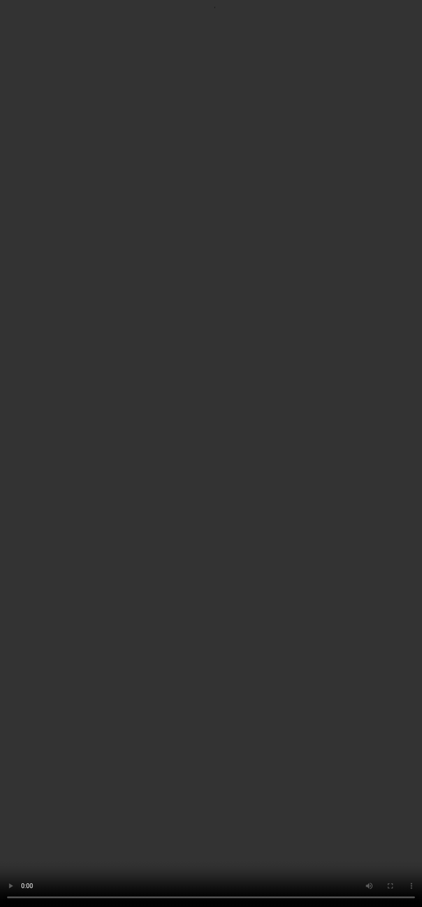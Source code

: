 # Detect and track players, ball and referee in football match using `YOLO v11`, `roboflow` and `supervision` packages.

- Using `roboflow` to create dataset
- Using `YOLO` to train model and detect players and ball
- Using `supervision` to visualize boxes around detected objects and set label for them
---

### Install pytorch compatible with `CUDA`
#### First of all download and install `CUDA toolkit` compatible with your Nvidia graphics card from [this link](https://developer.nvidia.com/cuda-downloads)

#### Then install `pytorch` from [this way](https://pytorch.org/get-started/locally/):

![installing pytorch compatible to CUDA platform](https://storage4.fastupload.io/cache/plugins/filepreviewer/1052705/8017b8ce4f4a0e776cea0e8a587c715f726898722aa25e17f183bb5bd0173e56/1100x800_cropped.jpg)

```commandline
pip install torch torchvision torchaudio --index-url https://download.pytorch.org/whl/cu124
```

---
### Verify Nvidia is access

```commandline
nvidia-smi
```

-----
### install required packages

```commandline
pip install -q ultralytics roboflow supervision
```

---
### Download ball, players and referee detection dataset from [this link](https://universe.roboflow.com/roboflow-jvuqo/football-players-detection-3zvbc)

![installing pytorch compatible to CUDA platform](https://storage4.fastupload.io/cache/plugins/filepreviewer/1052707/653f60f51208aca0f168a58b3ec75bcef3dd428b26861d9dc37b3e69f7566bca/1100x800_cropped.jpg)

---
### Download base model of `YOLO` form [this link](https://docs.ultralytics.com/tasks/detect/#models)
![models image](https://storage6.fastupload.io/cache/plugins/filepreviewer/1052706/9695a0099b9f2d20a6aec3a756c7bcd120848585c9bf90eb33e72a69599ef4ed/1100x800_cropped.jpg)
#### I used `YOLO11s`

---
### Imports

``` python
import os
import numpy as np
import torch
from ultralytics import YOLO
from tqdm import tqdm
from sports.common.team import TeamClassifier
import supervision as sv
```

---
### Predefined Variables

```python
HOME = os.getcwd()
DEVICE = 'cuda' if torch.cuda.is_available() else 'cpu'
```

---
### Train model to detect `players`, `ball` and `referee`

```python
base_model = YOLO(f'{HOME}/datasets/yolo11s.pt')
base_model.train(data=f"{HOME}/football/data.yaml", epochs=50, batch=8, imgsz=1280, plots=True, device=DEVICE)
```

--------
### Validate trained model

```python
base_model.val(data=f'{HOME}/football/data.yaml', imgsz=1280, device=DEVICE)
```

### Our Model TRained Path

```python
OUR_MODEL_PATH = f'{HOME}/runs/detect/train4/weights/best.pt'
SOURCE_VIDEO_PATH = f"{HOME}\clips\download2.mp4"
```

---
### Download football match clips

- https://drive.google.com/uc?id=12TqauVZ9tLAv8kWxTTBFWtgt2hNQ4_ZF
- https://drive.google.com/uc?id=19PGw55V8aA6GZu5-Aac5_9mCy3fNxmEf
- https://drive.google.com/uc?id=1OG8K6wqUw9t7lp9ms1M48DxRhwTYciK-
- https://drive.google.com/uc?id=1yYPKuXbHsCxqjA9G-S6aeR2Kcnos8RPU
- https://drive.google.com/uc?id=1vVwjW1dE1drIdd4ZSILfbCGPD4weoNiu

---
### Object IDs

```python
BALL_ID = 0
GOALKEEPER_ID = 1
PLAYER_ID = 2
REFEREE_ID = 3
```

---
### Detect `players`, `ball` and `referee` just using `YOLO`

```python
model = YOLO(OUR_MODEL_PATH)
result = model(source=SOURCE_VIDEO_PATH, show=True, conf=0.4, save=True)
```

---
### Collect Crops Of Players

```python
STRIDE = 30


def extract_crops(source_video_path: str):
    frame_generator = sv.get_video_frames_generator(source_video_path, stride=STRIDE)
    yolo_model = YOLO(OUR_MODEL_PATH)

    crops = []
    for frame in tqdm(frame_generator, desc="Extracting crops..."):
        results = yolo_model(frame, conf=0.3, save=False)[0]
        detections = sv.Detections.from_ultralytics(results)
        detections = detections[detections.class_id == PLAYER_ID]
        detections = detections.with_nms(threshold=0.5, class_agnostic=True)
        crops += [
            sv.crop_image(frame, xyxy)
            for xyxy in detections.xyxy
        ]
    return crops
```

```python
crops = extract_crops(SOURCE_VIDEO_PATH)
len(crops)
sv.plot_images_grid(crops[:100], grid_size=(10, 10))
```

---
### Team Classification

```commandline
pip install -q git+https://github.com/roboflow/sports.git
```

```python
def resolve_goalkeepers_team_id(players: sv.Detections, goalkeepers: sv.Detections):
    goalkeepers_xy = goalkeepers.get_anchors_coordinates(sv.Position.BOTTOM_CENTER)
    players_xy = players.get_anchors_coordinates(sv.Position.BOTTOM_CENTER)
    team_0_centroid = players_xy[players.class_id == 0].mean(axis=0)
    team_1_centroid = players_xy[players.class_id == 1].mean(axis=0)
    goalkeepers_team_id = []
    for goalkeeper_xy in goalkeepers_xy:
        dist_0 = np.linalg.norm(goalkeeper_xy - team_0_centroid)
        dist_1 = np.linalg.norm(goalkeeper_xy - team_1_centroid)
        goalkeepers_team_id.append(0 if dist_0 < dist_1 else 1)

    return np.array(goalkeepers_team_id)
```

```python
crops = extract_crops(SOURCE_VIDEO_PATH)
team_classifier = TeamClassifier(device=DEVICE)
team_classifier.fit(crops)

yolo_model = YOLO(OUR_MODEL_PATH)

ellipse_annotator = sv.EllipseAnnotator(
    color=sv.ColorPalette.from_hex(['#00BFFF', '#FF1493', '#FFD700']),
    thickness=2
)
label_annotator = sv.LabelAnnotator(
    color=sv.ColorPalette.from_hex(['#00BFFF', '#FF1493', '#FFD700']),
    text_color=sv.Color.from_hex('#000000'),
    text_position=sv.Position.BOTTOM_CENTER
)
triangle_annotator = sv.TriangleAnnotator(
    color=sv.Color.from_hex('#FFD700'),
    base=20,
    height=17,
)

frame_generator = sv.get_video_frames_generator(SOURCE_VIDEO_PATH)
frame = next(frame_generator)

results = yolo_model(frame, conf=0.4, save=False)[0]

detections = sv.Detections.from_ultralytics(results)

ball_detections = detections[detections.class_id == BALL_ID]
ball_detections.xyxy = sv.pad_boxes(xyxy=ball_detections.xyxy, px=10)

all_detections = detections[detections.class_id != BALL_ID]
all_detections = all_detections.with_nmm(threshold=0.5, class_agnostic=True)

players_detections = all_detections[all_detections.class_id == PLAYER_ID]
goalkeepers_detections = all_detections[all_detections.class_id == GOALKEEPER_ID]
referees_detections = all_detections[all_detections.class_id == REFEREE_ID]

players_crops = [sv.crop_image(frame, xyxy) for xyxy in players_detections.xyxy]
players_detections.class_id = team_classifier.predict(players_crops)

goalkeepers_detections.class_id = resolve_goalkeepers_team_id(players_detections, goalkeepers_detections)
referees_detections.class_id -= 1

all_detections = sv.Detections.merge([players_detections, goalkeepers_detections, referees_detections])

annotated_frame = frame.copy()
annotated_frame = ellipse_annotator.annotate(scene=annotated_frame, detections=all_detections)
annotated_frame = triangle_annotator.annotate(scene=annotated_frame, detections=ball_detections)
sv.plot_image(annotated_frame)
```

![Sample result](https://storage4.fastupload.io/cache/plugins/filepreviewer/1052776/1a7ad703ff7d996a3bf72ce6d5f6ad63e94c7ab18c6a17c93bf8dc32ddece3e9/1100x800_cropped.jpg)

```python
crops = extract_crops(SOURCE_VIDEO_PATH)
team_classifier = TeamClassifier(device=DEVICE)
team_classifier.fit(crops)

yolo_model = YOLO(OUR_MODEL_PATH)

ellipse_annotator = sv.EllipseAnnotator(
    color=sv.ColorPalette.from_hex(['#00BFFF', '#FF1493', '#FFD700']),
    thickness=2
)
label_annotator = sv.LabelAnnotator(
    color=sv.ColorPalette.from_hex(['#00BFFF', '#FF1493', '#FFD700']),
    text_color=sv.Color.from_hex('#000000'),
    text_position=sv.Position.BOTTOM_CENTER
)
triangle_annotator = sv.TriangleAnnotator(
    color=sv.Color.from_hex('#FFD700'),
    base=20,
    height=17,
)

TARGET_VIDEO_PATH = f"{HOME}/result_clips/result.mp4"

video_info = sv.VideoInfo.from_video_path(SOURCE_VIDEO_PATH)
video_sink = sv.VideoSink(TARGET_VIDEO_PATH, video_info=video_info)
frame_generator = sv.get_video_frames_generator(SOURCE_VIDEO_PATH)

with video_sink:
    for frame in tqdm(frame_generator, total=video_info.total_frames):
        results = yolo_model(frame, conf=0.4, save=False, device=DEVICE)[0]

        detections = sv.Detections.from_ultralytics(results)

        ball_detections = detections[detections.class_id == BALL_ID]
        ball_detections.xyxy = sv.pad_boxes(xyxy=ball_detections.xyxy, px=10)

        all_detections = detections[detections.class_id != BALL_ID]
        all_detections = all_detections.with_nmm(threshold=0.5, class_agnostic=True)

        players_detections = all_detections[all_detections.class_id == PLAYER_ID]
        goalkeepers_detections = all_detections[all_detections.class_id == GOALKEEPER_ID]
        referees_detections = all_detections[all_detections.class_id == REFEREE_ID]

        players_crops = [sv.crop_image(frame, xyxy) for xyxy in players_detections.xyxy]
        players_detections.class_id = team_classifier.predict(players_crops)

        goalkeepers_detections.class_id = resolve_goalkeepers_team_id(players_detections, goalkeepers_detections)
        referees_detections.class_id -= 1

        all_detections = sv.Detections.merge([players_detections, goalkeepers_detections, referees_detections])

        annotated_frame = frame.copy()
        annotated_frame = ellipse_annotator.annotate(scene=annotated_frame, detections=all_detections)
        annotated_frame = triangle_annotator.annotate(scene=annotated_frame, detections=ball_detections)

        video_sink.write_frame(annotated_frame)
```

<video src="https://player.vimeo.com/video/1034625565?h=4b876b7c2b&amp;badge=0&amp;autopause=0&amp;player_id=0&amp;app_id=58479" frameborder="0" allow="autoplay; fullscreen; picture-in-picture; clipboard-write" style="position:absolute;top:0;left:0;width:100%;height:100%;" title="Football players, ball and referee detection"></video>
<script src="https://player.vimeo.com/api/player.js"></script>

